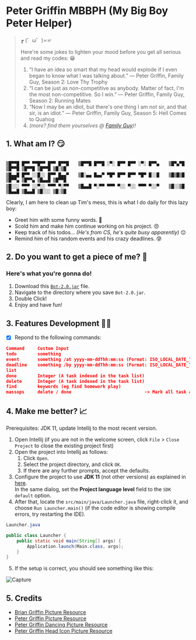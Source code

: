 # Peter Griffin MBBPH (My Big Boy Peter Helper)

> ┏ (゜ω゜)=☞ 
> 
> Here're some jokes to lighten your mood before you get all serious and read my codes: 😁
> 1. “I have an idea so smart that my head would explode if I even began to know what I was talking about.” — Peter Griffin, Family Guy, Season 2: Love Thy Trophy
> 2. “I can be just as non-competitive as anybody. Matter of fact, I'm the most non-competitive. So I win.” — Peter Griffin, Family Guy, Season 2: Running Mates
> 3. “Now I may be an idiot, but there's one thing I am not sir, and that sir, is an idiot.” — Peter Griffin, Family Guy, Season 5: Hell Comes to Quahog
> 4. *(more? find them yourselves @ [Family Guy](https://youtu.be/ShBlLLsGcXs))!*

## 1. What am I? 😏

```

▒█▀▀█ █▀▀ ▀▀█▀▀ █▀▀ █▀▀█ 　 ▒█▀▀█ █▀▀█ ░▀░ █▀▀ █▀▀ ░▀░ █▀▀▄ 　 ▒█▀▄▀█ ▒█▀▀█ ▒█▀▀█ ▒█▀▀█ ▒█░▒█ 
▒█▄▄█ █▀▀ ░░█░░ █▀▀ █▄▄▀ 　 ▒█░▄▄ █▄▄▀ ▀█▀ █▀▀ █▀▀ ▀█▀ █░░█ 　 ▒█▒█▒█ ▒█▀▀▄ ▒█▀▀▄ ▒█▄▄█ ▒█▀▀█ 
▒█░░░ ▀▀▀ ░░▀░░ ▀▀▀ ▀░▀▀ 　 ▒█▄▄█ ▀░▀▀ ▀▀▀ ▀░░ ▀░░ ▀▀▀ ▀░░▀ 　 ▒█░░▒█ ▒█▄▄█ ▒█▄▄█ ▒█░░░ ▒█░▒█
```

Clearly, I am here to clean up Tim's mess, this is what I do daily for this lazy boy:
- Greet him with some funny words. 👋
- Scold him and make him continue working on his project. 😠
- Keep track of his todos... *(He's from CS, he's quite busy apparently)* 😔
- Remind him of his random events and his crazy deadlines. 😰

## 2. Do you want to get a piece of me? 🎃

### **Here's what you're gonna do!**

1. Download this [`Bot-2.0.jar`](https://github.com/Timothyoung97/ip/releases/download/A-Release2/Bot-2.0.jar) file.
2. Navigate to the directory where you save `Bot-2.0.jar`.
3. Double Click!
4. Enjoy and have fun!

## 3. Features Development 👩‍💻

- [X] Repond to the following commands:
```json
Command     Custom Input                                                         Purpose
todo        something                                                            -> Add a todo type task into the task list
event       something /at yyyy-mm-ddThh:mm:ss (Format: ISO_LOCAL_DATE_TIME)      -> Add an event type task into the task list
deadline    something /by yyyy-mm-ddThh:mm:ss (Format: ISO_LOCAL_DATE_TIME)      -> Add an deadline type task into the task list
list                                                                             -> Display all tasks with their status
done        Integer (A task indexed in the task list)                            -> Mark a task as completed
delete      Integer (A task indexed in the task list)                            -> Delete a task from the task list
find        keywords (eg find homework play)                                     -> Find tasks that contain the respective keywords
massops     delete / done							 -> Mark all task as done / delete all tasks
```

## 4. Make me better? 📈

Prerequisites: JDK 11, update Intellij to the most recent version.

1. Open Intellij (if you are not in the welcome screen, click `File` > `Close Project` to close the existing project first)
2. Open the project into Intellij as follows:
   1. Click `Open`.
   1. Select the project directory, and click `OK`.
   1. If there are any further prompts, accept the defaults.
3. Configure the project to use **JDK 11** (not other versions) as explained in [here](https://www.jetbrains.com/help/idea/sdk.html#set-up-jdk).<br>
   In the same dialog, set the **Project language level** field to the `SDK default` option.
4. After that, locate the `src/main/java/Launcher.java` file, right-click it, and choose `Run Launcher.main()` (if the code editor is showing compile errors, try restarting the IDE). 

```java
Launcher.java

public class Launcher {
    public static void main(String[] args) {
        Application.launch(Main.class, args);
    }
}
```

5. If the setup is correct, you should see something like this:

![Capture](https://user-images.githubusercontent.com/62177572/133310535-bbe24a56-d93f-4369-848f-3038a859208d.PNG)

## 5. Credits
- [Brian Griffin Picture Resource](https://en.wikipedia.org/wiki/File:Brian_Griffin.png)
- [Peter Griffin Picture Resource](https://en.wikipedia.org/wiki/File:Peter_Griffin.png)
- [Peter Griffin Dancing Picture Resource](https://www.nicepng.com/ourpic/u2q8a9t4u2a9q8u2_peter-griffin-family-guy-29-by-frasier-and/)
- [Peter Griffin Head Icon Picture Resource](https://www.kindpng.com/imgv/hJTimxi_family-guy-peter-face-hd-png-download/)
